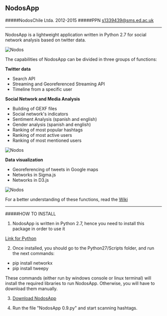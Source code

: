 ## NodosApp
#####NodosChile Ltda. 2012-2015
#####PPN <s1339439@sms.ed.ac.uk>
*********************************************

NodosApp is a lightweight application written in Python 2.7 for social network analysis based on twitter data.

![Nodos](http://elalmud.cl/nodos/nodos1.png)

The capabilities of NodosApp can be divided in three groups of functions:

**Twitter data**
- Search API
- Streaming and Georeferenced Streaming API
- Timeline from a specific user

**Social Network and Media Analysis**
- Building of GEXF files
- Social network's indicators
- Sentiment Analysis (spanish and english)
- Gender analysis (spanish and english)
- Ranking of most popular hashtags
- Ranking of most active users
- Ranking of most mentioned users

![Nodos](http://elalmud.cl/nodos/nodos2.png)

**Data visualization**
- Georeferencing of tweets in Google maps
- Networks in Sigma.js
- Networks in D3.js


![Nodos](http://elalmud.cl/nodos/nodos4.png)

For a better understanding of these functions, read the [Wiki](https://github.com/paredespablo/NodosApp/wiki)

****************************************************

#####HOW TO INSTALL

1) NodosApp is written in Python 2.7, hence you need to install this package in order to use it

[Link for Python](https://www.python.org/download/releases/2.7)

2) Once installed, you should go to the Python27/Scripts folder, and run the next commands:

* pip install networkx
* pip install tweepy

These commands (either run by windows console or linux terminal) will install the required libraries to run NodosApp. Otherwise, you will have to download them manually.

3) [Download NodosApp](https://github.com/paredespablo/NodosApp/archive/master.zip)

4) Run the file "NodosApp 0.9.py" and start scanning hashtags.
